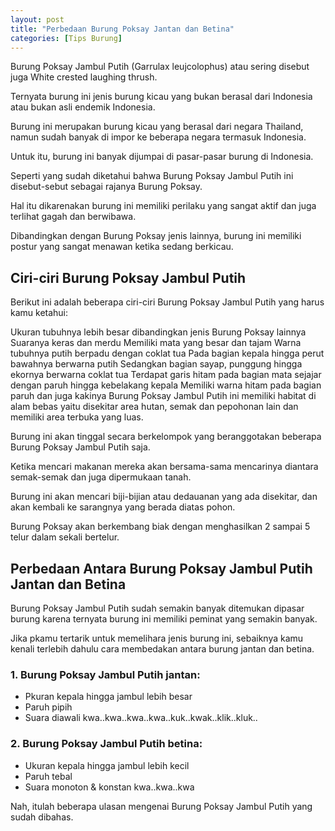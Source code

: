 ```yaml
---
layout: post
title: "Perbedaan Burung Poksay Jantan dan Betina"
categories: [Tips Burung]
---
```


Burung Poksay Jambul Putih (Garrulax leujcolophus) atau sering disebut juga White crested laughing thrush.

Ternyata burung ini jenis burung kicau yang bukan berasal dari Indonesia atau bukan asli endemik Indonesia.

Burung ini merupakan burung kicau yang berasal dari negara Thailand, namun sudah banyak di impor ke beberapa negara termasuk Indonesia.

Untuk itu, burung ini banyak dijumpai di pasar-pasar burung di Indonesia.

Seperti yang sudah diketahui bahwa Burung Poksay Jambul Putih ini disebut-sebut sebagai rajanya Burung Poksay.

Hal itu dikarenakan burung ini memiliki perilaku yang sangat aktif dan juga terlihat gagah dan berwibawa.

Dibandingkan dengan Burung Poksay jenis lainnya, burung ini memiliki postur yang sangat menawan ketika sedang berkicau.

## Ciri-ciri Burung Poksay Jambul Putih

Berikut ini adalah beberapa ciri-ciri Burung Poksay Jambul Putih yang harus kamu ketahui:

Ukuran tubuhnya lebih besar dibandingkan jenis Burung Poksay lainnya
Suaranya keras dan merdu
Memiliki mata yang besar dan tajam
Warna tubuhnya putih berpadu dengan coklat tua
Pada bagian kepala hingga perut bawahnya berwarna putih
Sedangkan bagian sayap, punggung hingga ekornya berwarna coklat tua
Terdapat garis hitam pada bagian mata sejajar dengan paruh hingga kebelakang kepala
Memiliki warna hitam pada bagian paruh dan juga kakinya
Burung Poksay Jambul Putih ini memiliki habitat di alam bebas yaitu disekitar area hutan, semak dan pepohonan lain dan memiliki area terbuka yang luas.

Burung ini akan tinggal secara berkelompok yang beranggotakan beberapa Burung Poksay Jambul Putih saja.

Ketika mencari makanan mereka akan bersama-sama mencarinya diantara semak-semak dan juga dipermukaan tanah.

Burung ini akan mencari biji-bijian atau dedauanan yang ada disekitar, dan akan kembali ke sarangnya yang berada diatas pohon.

Burung Poksay akan berkembang biak dengan menghasilkan 2 sampai 5 telur dalam sekali bertelur.

## Perbedaan Antara Burung Poksay Jambul Putih Jantan dan Betina

Burung Poksay Jambul Putih sudah semakin banyak ditemukan dipasar burung karena ternyata burung ini memiliki peminat yang semakin banyak.

Jika pkamu tertarik untuk memelihara jenis burung ini, sebaiknya kamu kenali terlebih dahulu cara membedakan antara burung jantan dan betina.

### 1. Burung Poksay Jambul Putih jantan:

- Pkuran kepala hingga jambul lebih besar
- Paruh pipih
- Suara diawali kwa..kwa..kwa..kwa..kuk..kwak..klik..kluk..

### 2. Burung Poksay Jambul Putih betina:
- Ukuran kepala hingga jambul lebih kecil
- Paruh tebal
- Suara monoton & konstan kwa..kwa..kwa

Nah, itulah beberapa ulasan mengenai Burung Poksay Jambul Putih yang sudah dibahas.